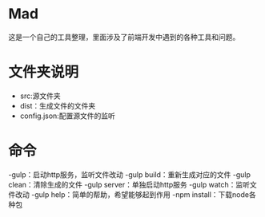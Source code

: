 # Mad

这是一个自己的工具整理，里面涉及了前端开发中遇到的各种工具和问题。

# 文件夹说明

- src:源文件夹
- dist：生成文件的文件夹
- config.json:配置源文件的监听

# 命令

-gulp：启动http服务，监听文件改动
-gulp build：重新生成对应的文件
-gulp clean：清除生成的文件
-gulp server：单独启动http服务
-gulp watch：监听文件改动
-gulp help：简单的帮助，希望能够起到作用
-npm install：下载node各种包
